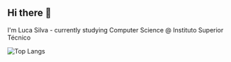 ## Hi there 👋

I'm Luca Silva - currently studying Computer Science @ Instituto Superior Técnico

![Top Langs](https://github-readme-stats.vercel.app/api/top-langs/?username=lucaznch&layout=compact&theme=default&exclude_repo=ESof)
